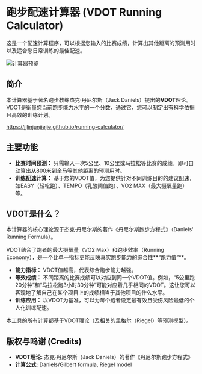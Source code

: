 # 跑步配速计算器 (VDOT Running Calculator)

这是一个配速计算程序，可以根据您输入的比赛成绩，计算出其他距离的预测用时以及适合您日常训练的最佳配速。

![计算器预览](https://imgur.com/a/FIuPRxY)


## 简介

本计算器基于著名跑步教练杰克·丹尼尔斯（Jack Daniels）提出的**VDOT**理论。VDOT是衡量您当前跑步能力水平的一个分数，通过它，您可以制定出有科学依据且高效的训练计划。

https://jjlinjunjiejie.github.io/running-calculator/

## 主要功能

- **比赛时间预测：** 只需输入一次5公里、10公里或马拉松等比赛的成绩，即可自动算出从800米到全马等其他距离的预测用时。
- **训练配速计算：** 基于您的VDOT值，为您提供针对不同训练目的的建议配速，如EASY（轻松跑）、TEMPO（乳酸阈值跑）、VO2 MAX（最大摄氧量跑）等。

## VDOT是什么？

本计算器的核心理论源于杰克·丹尼尔斯的著作《丹尼尔斯跑步方程式》（Daniels' Running Formula）。

VDOT结合了跑者的最大摄氧量（VO2 Max）和跑步效率（Running Economy），是一个比单一指标更能反映真实跑步能力的综合性**“跑力值”**。

- **能力指标：** VDOT值越高，代表综合跑步能力越强。
- **等效成绩：** 不同距离的比赛成绩可以对应到同一个VDOT值。例如，“5公里跑20分钟”和“马拉松跑3小时30分钟”可能对应着几乎相同的VDOT。这让您可以客观地了解自己在某个项目上的成绩相当于其他项目的什么水平。
- **训练应用：** 以VDOT为基准，可以为每个跑者设定最有效且受伤风险最低的个人化训练配速。

本工具的所有计算都基于VDOT理论（及相关的里格尔（Riegel）等预测模型）。


## 版权与鸣谢 (Credits)

- **VDOT理论:** 杰克·丹尼尔斯（Jack Daniels）的著作《丹尼尔斯跑步方程式》
- **计算公式:** Daniels/Gilbert formula, Riegel model
